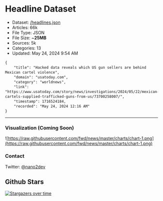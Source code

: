 # Headline Dataset

- Dataset: [/headlines.json](https://raw.githubusercontent.com/fwd/news/master/headlines.json) 
- Articles: 66k
- File Type: JSON
- File Size: ~**25MB**
- Sources: 5k
- Categories: 13
- Updated: May 24, 2024 9:54 AM

```
{
    "title": "Hacked data reveals which US gun sellers are behind Mexican cartel violence",
    "domain": "usatoday.com",
    "category": "worldnews",
    "link": "https://www.usatoday.com/story/news/investigations/2024/05/22/mexican-cartels-supplied-trafficked-guns-from-us/73700258007/",
    "timestamp": 1716524184,
    "recorded": "May 24, 2024 12:16 AM"
}
```

---

### Visualization (Coming Soon)

![https://raw.githubusercontent.com/fwd/news/master/charts/chart-1.png](https://raw.githubusercontent.com/fwd/news/master/charts/chart-1.png)

### Contact 

Twitter: [@nano2dev](https://twitter.com/nano2dev)

## Github Stars

[![Stargazers over time](https://starchart.cc/fwd/news.svg)](https://starchart.cc/fwd/news)

